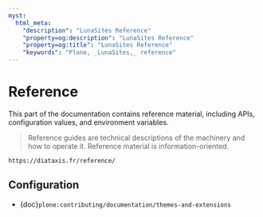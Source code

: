 ```yaml
---
myst:
  html_meta:
    "description": "LunaSites Reference"
    "property=og:description": "LunaSites Reference"
    "property=og:title": "LunaSites Reference"
    "keywords": "Plone, _LunaSites,_ reference"
---
```


# Reference

This part of the documentation contains reference material, including APIs, configuration values, and environment variables.

> Reference guides are technical descriptions of the machinery and how to operate it.
> Reference material is information-oriented.

```{seealso}
https://diataxis.fr/reference/
```

## Configuration

-   {doc}`plone:contributing/documentation/themes-and-extensions`
